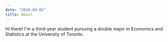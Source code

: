 ```yaml
---
date: "2016-04-02"
title: About
---
```


Hi there! I'm a third-year student pursuing a double major in Economics and Statistics at the University of Toronto.
